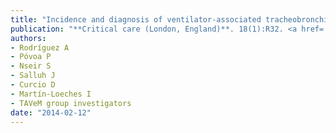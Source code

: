 ```yaml
---
title: "Incidence and diagnosis of ventilator-associated tracheobronchitis in the intensive care unit: an international online survey"
publication: "**Critical care (London, England)**. 18(1):R32. <a href='https://doi.org/10.1186/cc13725' target='_blank' rel='noopener noreferrer'>10.1186/cc13725</a>"
authors:
- Rodríguez A
- Póvoa P
- Nseir S
- Salluh J
- Curcio D
- Martín-Loeches I
- TAVeM group investigators
date: "2014-02-12"
---
```

